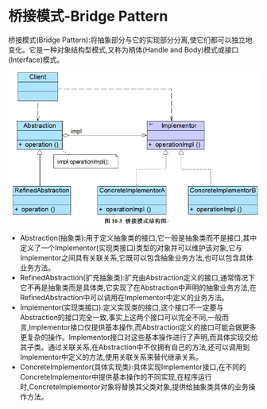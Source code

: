 # 桥接模式-Bridge Pattern

桥接模式\(Bridge Pattern\):将抽象部分与它的实现部分分离,使它们都可以独立地变化。它是一种对象结构型模式,又称为柄体\(Handle and Body\)模式或接口\(Interface\)模式。

![](../.gitbook/assets/bridgepattern.png)

* Abstraction\(抽象类\):用于定义抽象类的接口,它一般是抽象类而不是接口,其中定义了一个Implementor\(实现类接口\)类型的对象并可以维护该对象,它与Implementor之间具有关联关系,它既可以包含抽象业务方法,也可以包含具体业务方法。
* RefinedAbstraction\(扩充抽象类\):扩充由Abstraction定义的接口,通常情况下它不再是抽象类而是具体类,它实现了在Abstraction中声明的抽象业务方法,在RefinedAbstraction中可以调用在Implementor中定义的业务方法。
* Implementor\(实现类接口\):定义实现类的接口,这个接口不一定要与Abstraction的接口完全一致,事实上这两个接口可以完全不同,一般而言,Implementor接口仅提供基本操作,而Abstraction定义的接口可能会做更多更复杂的操作。Implementor接口对这些基本操作进行了声明,而具体实现交给其子类。通过关联关系,在Abstraction中不仅拥有自己的方法,还可以调用到Implementor中定义的方法,使用关联关系来替代继承关系。
* ConcreteImplementor\(具体实现类\):具体实现Implementor接口,在不同的ConcreteImplementor中提供基本操作的不同实现,在程序运行时,ConcreteImplementor对象将替换其父类对象,提供给抽象类具体的业务操作方法。

